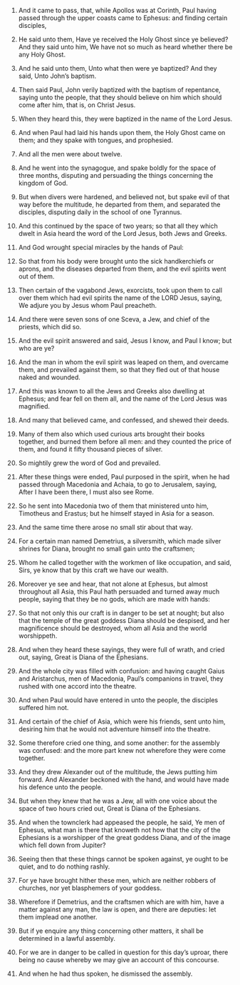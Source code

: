 1. And it came to pass, that, while Apollos was at Corinth, Paul
having passed through the upper coasts came to Ephesus: and finding
certain disciples,

2. He said unto them, Have ye received the Holy
Ghost since ye believed? And they said unto him, We have not so much
as heard whether there be any Holy Ghost.

3. And he said unto them, Unto what then were ye baptized? And they
said, Unto John’s baptism.

4. Then said Paul, John verily baptized with the baptism of
repentance, saying unto the people, that they should believe on him
which should come after him, that is, on Christ Jesus.

5. When they heard this, they were baptized in the name of the Lord
Jesus.

6. And when Paul had laid his hands upon them, the Holy Ghost came
on them; and they spake with tongues, and prophesied.

7. And all the men were about twelve.

8. And he went into the synagogue, and spake boldly for the space of
three months, disputing and persuading the things concerning the
kingdom of God.

9. But when divers were hardened, and believed not, but spake evil
of that way before the multitude, he departed from them, and separated
the disciples, disputing daily in the school of one Tyrannus.

10. And this continued by the space of two years; so that all they
which dwelt in Asia heard the word of the Lord Jesus, both Jews and
Greeks.

11. And God wrought special miracles by the hands of Paul:

12. So
that from his body were brought unto the sick handkerchiefs or aprons,
and the diseases departed from them, and the evil spirits went out of
them.

13. Then certain of the vagabond Jews, exorcists, took upon them to
call over them which had evil spirits the name of the LORD Jesus,
saying, We adjure you by Jesus whom Paul preacheth.

14. And there were seven sons of one Sceva, a Jew, and chief of the
priests, which did so.

15. And the evil spirit answered and said, Jesus I know, and Paul I
know; but who are ye?

16. And the man in whom the evil spirit was
leaped on them, and overcame them, and prevailed against them, so that
they fled out of that house naked and wounded.

17. And this was known to all the Jews and Greeks also dwelling at
Ephesus; and fear fell on them all, and the name of the Lord Jesus was
magnified.

18. And many that believed came, and confessed, and shewed their
deeds.

19. Many of them also which used curious arts brought their books
together, and burned them before all men: and they counted the price
of them, and found it fifty thousand pieces of silver.

20. So mightily grew the word of God and prevailed.

21. After these things were ended, Paul purposed in the spirit, when
he had passed through Macedonia and Achaia, to go to Jerusalem,
saying, After I have been there, I must also see Rome.

22. So he sent into Macedonia two of them that ministered unto him,
Timotheus and Erastus; but he himself stayed in Asia for a season.

23. And the same time there arose no small stir about that way.

24. For a certain man named Demetrius, a silversmith, which made
silver shrines for Diana, brought no small gain unto the craftsmen;

25. Whom he called together with the workmen of like occupation, and
said, Sirs, ye know that by this craft we have our wealth.

26. Moreover ye see and hear, that not alone at Ephesus, but almost
throughout all Asia, this Paul hath persuaded and turned away much
people, saying that they be no gods, which are made with hands:

27. So that not only this our craft is in danger to be set at nought; but
also that the temple of the great goddess Diana should be despised,
and her magnificence should be destroyed, whom all Asia and the world
worshippeth.

28. And when they heard these sayings, they were full of wrath, and
cried out, saying, Great is Diana of the Ephesians.

29. And the whole city was filled with confusion: and having caught
Gaius and Aristarchus, men of Macedonia, Paul’s companions in travel,
they rushed with one accord into the theatre.

30. And when Paul would have entered in unto the people, the
disciples suffered him not.

31. And certain of the chief of Asia, which were his friends, sent
unto him, desiring him that he would not adventure himself into the
theatre.

32. Some therefore cried one thing, and some another: for the
assembly was confused: and the more part knew not wherefore they were
come together.

33. And they drew Alexander out of the multitude, the Jews putting
him forward. And Alexander beckoned with the hand, and would have made
his defence unto the people.

34. But when they knew that he was a Jew, all with one voice about
the space of two hours cried out, Great is Diana of the Ephesians.

35. And when the townclerk had appeased the people, he said, Ye men
of Ephesus, what man is there that knoweth not how that the city of
the Ephesians is a worshipper of the great goddess Diana, and of the
image which fell down from Jupiter?

36. Seeing then that these
things cannot be spoken against, ye ought to be quiet, and to do
nothing rashly.

37. For ye have brought hither these men, which are neither robbers
of churches, nor yet blasphemers of your goddess.

38. Wherefore if Demetrius, and the craftsmen which are with him,
have a matter against any man, the law is open, and there are
deputies: let them implead one another.

39. But if ye enquire any thing concerning other matters, it shall
be determined in a lawful assembly.

40. For we are in danger to be called in question for this day’s
uproar, there being no cause whereby we may give an account of this
concourse.

41. And when he had thus spoken, he dismissed the assembly.